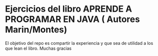 # Ejercicios del libro APRENDE A PROGRAMAR EN JAVA ( Autores Marin/Montes)
El objetivo del repo es compartir la experiencia y que sea de utilidad a los que lean el libro.
Muchas gracias
